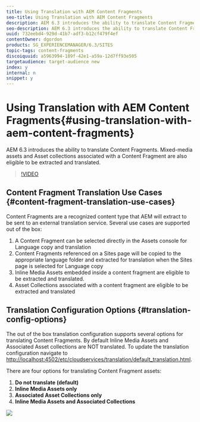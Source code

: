 ```yaml
---
title: Using Translation with AEM Content Fragments
seo-title: Using Translation with AEM Content Fragments
description: AEM 6.3 introduces the ability to translate Content Fragments. Mixed-media assets and Asset collections associated with a Content Fragment are also eligible to be extracted and translated.
seo-description: AEM 6.3 introduces the ability to translate Content Fragments. Mixed-media assets and Asset collections associated with a Content Fragment are also eligible to be extracted and translated.
uuid: 732eebd4-929d-41b7-adf3-b12cf479f4ef
contentOwner: dgordon
products: SG_EXPERIENCEMANAGER/6.3/SITES
topic-tags: content-fragments
discoiquuid: a5963994-189f-42e1-a59a-12d7ff93e505
targetaudience: target-audience new
index: y
internal: n
snippet: y
---
```


# Using Translation with AEM Content Fragments{#using-translation-with-aem-content-fragments}

AEM 6.3 introduces the ability to translate Content Fragments. Mixed-media assets and Asset collections associated with a Content Fragment are also eligible to be extracted and translated.

>[!VIDEO](https://video.tv.adobe.com/v/18131/?quality=9)

## Content Fragment Translation Use Cases {#content-fragment-translation-use-cases}

Content Fragments are a recognized content type that AEM will extract to be sent to an external translation service. Several use cases are supported out of the box:

1. A Content Fragment can be selected directly in the Assets console for Language copy and translation
1. Content Fragments referenced on a Sites page will be copied to the appropriate language folder and extracted for translation when the Sites page is selected for Language copy
1. Inline Media Assets embedded inside a content fragment are eligible to be extracted and translated.
1. Asset Collections associated with a content fragment are eligible to be extracted and translated

## Translation Configuration Options {#translation-config-options}

The out of the box translation configuration supports several options for translating Content Fragments. By default Inline Media Assets and Associated Asset collections are NOT translated. To update the translation configuration navigate to [http://localhost:4502/etc/cloudservices/translation/default_translation.html](http://localhost:4502/etc/cloudservices/translation/default_translation.html).

There are four options for translating Content Fragment assets:

1. **Do not translate (default)**
1. **Inline Media Assets only**
1. **Associated Asset Collections only**
1. **Inline Media Assets and Associated Collections**

![](assets/screen-shot-2017-04-27-at-11.16.04-am.png)

